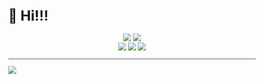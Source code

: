 # :wave: Hi!!!

<div align="center">
<img src="https://img.shields.io/badge/age-17-9cf.svg?style=for-the-badge"></img>
<img src="https://img.shields.io/badge/Occupation-student-success.svg?style=for-the-badge"></img><br>
<img src="https://img.shields.io/badge/OS-macOS-critical.svg?style=for-the-badge"></img>
<img src="https://img.shields.io/badge/Apple-respect-orange.svg?style=for-the-badge&logo=Apple"></img>
<img src="https://img.shields.io/badge/Mac-Love-ff69b4.svg?style=for-the-badge"></img><br>
</div>

<hr>

![](https://github-readme-streak-stats.herokuapp.com/?user=tyautyau56&theme=dark)
